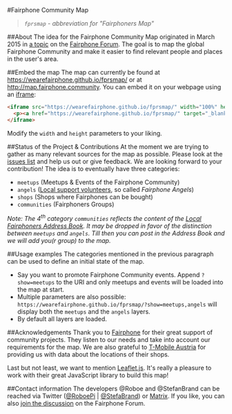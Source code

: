 #Fairphone Community Map
>_`fprsmap` - abbreviation for "Fairphoners Map"_

##About
The idea for the Fairphone Community Map originated in March 2015 in [a topic][1] on the [Fairphone Forum][2]. The goal is to map the global Fairphone Community and make it easier to find relevant people and places in the user's area.

##Embed the map
The map can currently be found at https://wearefairphone.github.io/fprsmap/ or at http://map.fairphone.community. You can embed it on your webpage using an [iframe][3]:

```html
<iframe src="https://wearefairphone.github.io/fprsmap/" width="100%" height="400" allowfullscreen="true" frameborder="0">
  <p><a href="https://wearefairphone.github.io/fprsmap/" target="_blank">See the Fairphone Community Map!</a></p>
</iframe>
```
Modify the `width` and `height` parameters to your liking.

##Status of the Project & Contributions
At the moment we are trying to gather as many relevant sources for the map as possible. Please look at the [issues list][4] and help us out or give feedback. We are looking forward to your contribution! The idea is to eventually have three categories:

- `meetups` (Meetups & Events of the Fairphone Community)
- `angels` ([Local support volunteers][11], so called _Fairphone Angels_)
- `shops` (Shops where Fairphones can be bought)
- `communities` (Fairphoners Groups)

*Note: The 4<sup>th</sup> category `communities` reflects the content of the [Local Fairphoners Address Book][10]. It may be dropped in favor of the distinction between `meetups` and `angels`. Till then you can post in the Address Book and we will add you(r group) to the map.*

##Usage examples
The categories mentioned in the previous paragraph can be used to define an initial state of the map.

- Say you want to promote Fairphone Community events. Append `?show=meetups` to the URI and only meetups and events will be loaded into the map at start.
- Multiple parameters are also possible: `https://wearefairphone.github.io/fprsmap/?show=meetups,angels` will display both the `meetups` and the `angels` layers.
- By default all layers are loaded.

##Acknowledgements
Thank you to [Fairphone][5] for their great support of community projects. They listen to our needs and take into account our requirements for the map. We are also grateful to [T-Mobile Austria][6] for providing us with data about the locations of their shops.

Last but not least, we want to mention [Leaflet.js][7]. It's really a pleasure to work with their great JavaScript library to build this map!

##Contact information
The developers @Roboe and @StefanBrand can be reached via Twitter ([@RoboePi][8] | [@StefaBrand][9]) or [Matrix][12]. If you like, you can also [join the discussion][13] on the Fairphone Forum.


[1]: https://forum.fairphone.com/t/do-you-know-an-open-source-alternative-to-embedded-maps/5088?u=stefan
[2]: https://forum.fairphone.com/
[3]: https://developer.mozilla.org/en-US/docs/Web/HTML/Element/iframe
[4]: https://github.com/WeAreFairphone/fprsmap/issues
[5]: https://fairphone.com
[6]: http://www.t-mobile.at/
[7]: http://leafletjs.com/
[8]: https://twitter.com/RoboePi
[9]: https://twitter.com/StefaBrand
[10]: https://forum.fairphone.com/t/local-fairphoners-address-book-fairphone-communities/3815?u=stefan
[11]: https://forum.fairphone.com/t/local-technical-support-by-community-members-mailing-lists-project-description/26193?u=stefan
[12]: https://chat.disroot.org/#/room/#fprsmap:disroot.org
[13]: https://forum.fairphone.com/t/fairphone-community-map/26553?u=stefan
